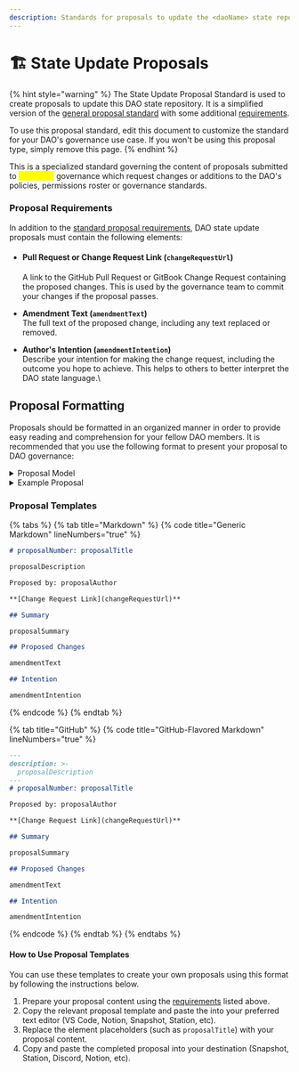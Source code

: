 ```yaml
---
description: Standards for proposals to update the <daoName> state repository
---
```


# 🏗 State Update Proposals

{% hint style="warning" %}
The State Update Proposal Standard is used to create proposals to update this DAO state repository. It is a simplified version of the [general proposal standard](./) with some additional [requirements](metagovernance.md#requirements).

To use this proposal standard, edit this document to customize the standard for your DAO's governance use case. If you won't be using this proposal type, simply remove this page.
{% endhint %}

This is a specialized standard governing the content of proposals submitted to <mark style="color:yellow;">daoName</mark> governance which request changes or additions to the DAO's policies, permissions roster or governance standards.

### Proposal Requirements <a href="#requirements" id="requirements"></a>

In addition to the [standard proposal requirements](./), DAO state update proposals must contain the following elements:

*   #### Pull Request or Change Request Link (`changeRequestUrl`)

    A link to the GitHub Pull Request or GitBook Change Request containing the proposed changes. This is used by the governance team to commit your changes if the proposal passes.
* **Amendment Text (`amendmentText`)**\
  The full text of the proposed change, including any text replaced or removed.&#x20;
* **Author's Intention (`amendmentIntention`)**\
  Describe your intention for making the change request, including the outcome you hope to achieve. This helps to others to better interpret the DAO state language.\


## Proposal Formatting <a href="#format" id="format"></a>

Proposals should be formatted in an organized manner in order to provide easy reading and comprehension for your fellow DAO members. It is recommended that you use the following format to present your proposal to DAO governance:

<details>

<summary>Proposal Model</summary>

## proposalNumber: proposalTitle <a href="#proposalnumber-proposaltitle" id="proposalnumber-proposaltitle"></a>

proposalDescription

Proposed by: proposalAuthor

[**Change Request Link**](https://markdownlivepreview.com/changeRequestUrl)

### Summary <a href="#summary" id="summary"></a>

proposalSummary

### Proposed Changes <a href="#proposed-changes" id="proposed-changes"></a>

amendmentText

### Intention <a href="#intention" id="intention"></a>

amendmentIntention

</details>

<details>

<summary>Example Proposal</summary>

<mark style="color:yellow;">TBD - Initial gov state proposal to be used as example</mark>

</details>

### Proposal Templates <a href="#templates" id="templates"></a>

{% tabs %}
{% tab title="Markdown" %}
{% code title="Generic Markdown" lineNumbers="true" %}
```markdown
# proposalNumber: proposalTitle

proposalDescription

Proposed by: proposalAuthor

**[Change Request Link](changeRequestUrl)**

## Summary

proposalSummary

## Proposed Changes

amendmentText

## Intention

amendmentIntention
```
{% endcode %}
{% endtab %}

{% tab title="GitHub" %}
{% code title="GitHub-Flavored Markdown" lineNumbers="true" %}
```markdown
---
description: >-
  proposalDescription
---
# proposalNumber: proposalTitle

Proposed by: proposalAuthor

**[Change Request Link](changeRequestUrl)**

## Summary

proposalSummary

## Proposed Changes

amendmentText

## Intention

amendmentIntention
```
{% endcode %}
{% endtab %}
{% endtabs %}

#### How to Use Proposal Templates

You can use these templates to create your own proposals using this format by following the instructions below.

1. Prepare your proposal content using the [requirements](metagovernance.md#proposal-requirements) listed above.
2. Copy the relevant proposal template and paste the into your preferred text editor (VS Code, Notion, Snapshot, Station, etc).
3. Replace the element placeholders (such as `proposalTitle`) with your proposal content.
4. Copy and paste the completed proposal into your destination (Snapshot, Station, Discord, Notion, etc).
